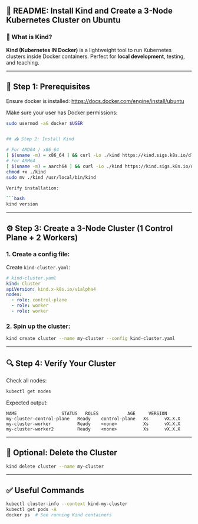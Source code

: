 ## 📘 README: Install Kind and Create a 3-Node Kubernetes Cluster on Ubuntu

### 🧱 What is Kind?

**Kind (Kubernetes IN Docker)** is a lightweight tool to run Kubernetes clusters inside Docker containers. Perfect for **local development**, testing, and teaching.

---

## 🚀 Step 1: Prerequisites

Ensure docker is installed:
https://docs.docker.com/engine/install/ubuntu


Make sure your user has Docker permissions:

```bash
sudo usermod -aG docker $USER


## 📥 Step 2: Install Kind

# For AMD64 / x86_64
[ $(uname -m) = x86_64 ] && curl -Lo ./kind https://kind.sigs.k8s.io/dl/v0.29.0/kind-linux-amd64
# For ARM64
[ $(uname -m) = aarch64 ] && curl -Lo ./kind https://kind.sigs.k8s.io/dl/v0.29.0/kind-linux-arm64
chmod +x ./kind
sudo mv ./kind /usr/local/bin/kind

Verify installation:

```bash
kind version
```

---

## ⚙️ Step 3: Create a 3-Node Cluster (1 Control Plane + 2 Workers)

### 1. Create a config file:

Create `kind-cluster.yaml`:

```yaml
# kind-cluster.yaml
kind: Cluster
apiVersion: kind.x-k8s.io/v1alpha4
nodes:
  - role: control-plane
  - role: worker
  - role: worker
```

### 2. Spin up the cluster:

```bash
kind create cluster --name my-cluster --config kind-cluster.yaml
```

---

## 🔍 Step 4: Verify Your Cluster

Check all nodes:

```bash
kubectl get nodes
```

Expected output:

```
NAME                 STATUS   ROLES           AGE     VERSION
my-cluster-control-plane   Ready    control-plane   Xs      vX.X.X
my-cluster-worker          Ready    <none>          Xs      vX.X.X
my-cluster-worker2         Ready    <none>          Xs      vX.X.X
```

---

## 🧼 Optional: Delete the Cluster

```bash
kind delete cluster --name my-cluster
```

---

## ✅ Useful Commands

```bash
kubectl cluster-info --context kind-my-cluster
kubectl get pods -A
docker ps  # See running Kind containers


